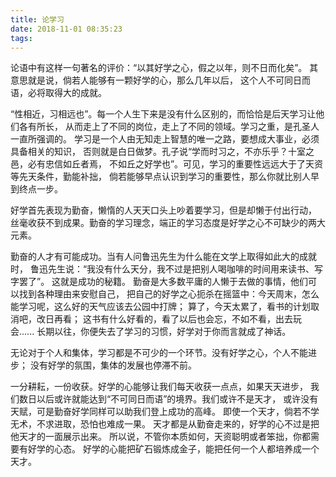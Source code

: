 ```yaml
---
title: 论学习
date: 2018-11-01 08:35:23
tags:
---
```


论语中有这样一句著名的评价：“以其好学之心，假之以年，则不日而化矣”。
其意思就是说，倘若人能够有一颗好学的心，那么几年以后，
这个人不可同日而语，必将取得大的成就。

“性相近，习相远也”。每一个人生下来是没有什么区别的，而恰恰是后天学习让他们各有所长，
从而走上了不同的岗位，走上了不同的领域。学习之重，是孔圣人一直所强调的。
学习是一个人由无知走上智慧的唯一之路，要想成大事业，必须具备相关的知识，
否则就是白日做梦。孔子说“学而时习之，不亦乐乎？十室之邑，必有忠信如丘者焉，
不如丘之好学也”。可见，学习的重要性远远大于了天资等先天条件，勤能补拙，
倘若能够早点认识到学习的重要性，那么你就比别人早到终点一步。

好学首先表现为勤奋，懒惰的人天天口头上吵着要学习，但是却懒于付出行动，
丝毫收获不到成果。勤奋的学习理念，端正的学习态度是好学之心不可缺少的两大元素。

勤奋的人才有可能成功。当有人问鲁迅先生为什么能在文学上取得如此大的成就时，
鲁迅先生说：“我没有什么天分，我不过是把别人喝咖啡的时间用来读书、写字罢了”。
这就是成功的秘籍。
勤奋是大多数平庸的人懒于去做的事情，他们可以找到各种理由来安慰自己，
把自己的好学之心扼杀在摇篮中：今天周末，怎么能学习呢，这么好的天气应该去公园中打牌；
算了，今天太累了，看书的计划取消吧，改日再看；
这书有什么好看的，看了以后也会忘，不如不看，出去玩会......
长期以往，你便失去了学习的习惯，好学对于你而言就成了神话。

无论对于个人和集体，学习都是不可少的一个环节。没有好学之心，个人不能进步；
没有好学的氛围，集体的发展也停滞不前。

<!--more-->

一分耕耘，一份收获。好学的心能够让我们每天收获一点点，如果天天进步，
我们数日以后或许就能达到“不可同日而语”的境界。我们或许不是天才，
或许没有天赋，可是勤奋好学同样可以助我们登上成功的高峰。
即使一个天才，倘若不学无术，不求进取，恐怕也难成一果。
天才都是从勤奋走来的，好学的心不过是把他天才的一面展示出来。
所以说，不管你本质如何，天资聪明或者笨拙，你都需要有好学的心态。
好学的心能把矿石锻炼成金子，能把任何一个人都培养成一个天才。
